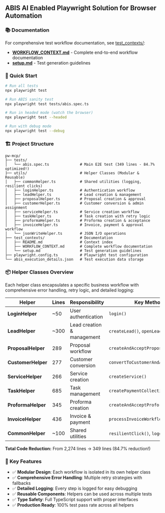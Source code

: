 ## ABIS AI Enabled Playwright Solution for Browser Automation

### 📚 Documentation

For comprehensive test workflow documentation, see [test_contexts/](./test_contexts/):
- **[WORKFLOW_CONTEXT.md](./test_contexts/WORKFLOW_CONTEXT.md)** - Complete end-to-end workflow documentation
- **[setup.md](./test_contexts/setup.md)** - Test generation guidelines

### 🚀 Quick Start

```bash
# Run all tests
npx playwright test

# Run ABIS sanity test
npx playwright test tests/abis.spec.ts

# Run in headed mode (watch the browser)
npx playwright test --headed

# Run with debug mode
npx playwright test --debug
```

### 🏗️ Project Structure

```
pw-mcp/
├── tests/
│   └── abis.spec.ts              # Main E2E test (349 lines - 84.7% optimized!)
├── utils/                        # Helper Classes (Modular & Reusable)
│   ├── commonHelper.ts           # Shared utilities (logging, resilient clicks)
│   ├── loginHelper.ts            # Authentication workflow
│   ├── leadHelper.ts             # Lead creation & management
│   ├── proposalHelper.ts         # Proposal creation & approval
│   ├── customerHelper.ts         # Customer conversion & admin assignment
│   ├── serviceHelper.ts          # Service creation workflow
│   ├── taskHelper.ts             # Task creation with retry logic
│   ├── proformaHelper.ts         # Proforma creation & acceptance
│   ├── invoiceHelper.ts          # Invoice, payment & approval workflow
│   └── jsonWriteHelper.ts        # JSON I/O operations
├── test_contexts/                # Documentation
│   ├── README.md                 # Context index
│   ├── WORKFLOW_CONTEXT.md       # Complete workflow documentation
│   └── setup.md                  # Test generation guidelines
├── playwright.config.ts          # Playwright test configuration
└── abis_execution_details.json   # Test execution data storage
```

### 📦 Helper Classes Overview

Each helper class encapsulates a specific business workflow with comprehensive error handling, retry logic, and detailed logging:

| Helper | Lines | Responsibility | Key Methods |
|--------|-------|----------------|-------------|
| **LoginHelper** | ~50 | User authentication | `login()` |
| **LeadHelper** | ~300 | Lead creation & management | `createLead()`, `openLeadModal()` |
| **ProposalHelper** | 289 | Proposal workflow | `createAndAcceptProposal()` |
| **CustomerHelper** | 277 | Customer conversion | `convertToCustomerAndAssignAdmin()` |
| **ServiceHelper** | 266 | Service creation | `createService()` |
| **TaskHelper** | 685 | Task management | `createPaymentCollectionTask()` |
| **ProformaHelper** | 345 | Proforma creation | `createAndAcceptProforma()` |
| **InvoiceHelper** | 436 | Invoice & payment | `processInvoiceWorkflow()` |
| **CommonHelper** | ~100 | Shared utilities | `resilientClick()`, `logger()` |

**Total Code Reduction:** From 2,274 lines → 349 lines (84.7% reduction!)

### 🎯 Key Features

- ✅ **Modular Design**: Each workflow is isolated in its own helper class
- ✅ **Comprehensive Error Handling**: Multiple retry strategies with fallbacks
- ✅ **Detailed Logging**: Every step is logged for easy debugging
- ✅ **Reusable Components**: Helpers can be used across multiple tests
- ✅ **Type Safety**: Full TypeScript support with proper interfaces
- ✅ **Production Ready**: 100% test pass rate across all helpers 
